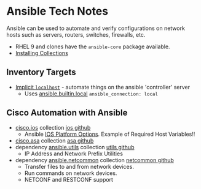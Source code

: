 # Ansible Tech Notes

Ansible can be used to automate and verify configurations on network hosts such as servers, routers, switches, firewalls, etc.

* RHEL 9 and clones have the `ansible-core` package available.
* [Installing Collections][1]

## Inventory Targets

* [Implicit `localhost`][5] - automate things on the ansible 'controller' server
  * Uses [ansible.builtin.local][6] `ansible_connection: local`

## Cisco Automation with Ansible

* [cisco.ios][2] collection [ios github][2g]
  * Ansible [IOS Platform Options][8]. Example of Required Host Variables!!
* [cisco.asa][7] collection [asa github][7g]
* dependency [ansible.utils][3] collection [utils github][3g]
  * IP Address and Network Prefix Utilities
* dependency [ansible.netcommon][4] collection [netcommon github][4g]
  * Transfer files to and from network devices.
  * Run commands on network devices.
  * NETCONF and RESTCONF support

[1]: https://docs.ansible.com/ansible/latest/collections_guide/collections_installing.html
[2]: https://docs.ansible.com/ansible/latest/collections/cisco/ios/index.html
[2g]: https://github.com/ansible-collections/cisco.ios
[3]: https://docs.ansible.com/ansible/latest/collections/ansible/utils/index.html
[3g]: https://github.com/ansible-collections/ansible.utils
[4]: https://docs.ansible.com/ansible/latest/collections/ansible/netcommon/index.html
[4g]: https://github.com/ansible-collections/ansible.netcommon
[5]: https://docs.ansible.com/ansible/latest/inventory/implicit_localhost.html
[6]: https://docs.ansible.com/ansible/latest/collections/ansible/builtin/local_connection.html
[7]: https://docs.ansible.com/ansible/latest/collections/cisco/asa/index.html
[7g]: https://github.com/ansible-collections/cisco.asa
[8]: https://docs.ansible.com/ansible/latest/network/user_guide/platform_ios.html
